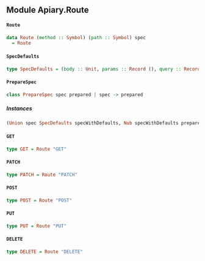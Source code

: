 ## Module Apiary.Route

#### `Route`

``` purescript
data Route (method :: Symbol) (path :: Symbol) spec
  = Route
```

#### `SpecDefaults`

``` purescript
type SpecDefaults = (body :: Unit, params :: Record (), query :: Record (), response :: Unit)
```

#### `PrepareSpec`

``` purescript
class PrepareSpec spec prepared | spec -> prepared
```

##### Instances
``` purescript
(Union spec SpecDefaults specWithDefaults, Nub specWithDefaults prepared) => PrepareSpec (Record spec) (Record prepared)
```

#### `GET`

``` purescript
type GET = Route "GET"
```

#### `PATCH`

``` purescript
type PATCH = Route "PATCH"
```

#### `POST`

``` purescript
type POST = Route "POST"
```

#### `PUT`

``` purescript
type PUT = Route "PUT"
```

#### `DELETE`

``` purescript
type DELETE = Route "DELETE"
```


